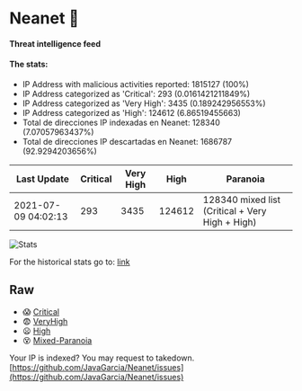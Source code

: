 # Neanet :hocho:
#### Threat intelligence feed
#### The stats:

- IP Address with malicious activities reported: 1815127 (100%)
- IP Address categorized as 'Critical':  293 (0.0161421211849%)
- IP Address categorized as 'Very High':  3435 (0.189242956553%)
- IP Address categorized as 'High':  124612 (6.86519455663)
- Total de direcciones IP indexadas en Neanet:  128340 (7.07057963437%)
- Total de direcciones IP descartadas en Neanet:  1686787 (92.9294203656%)

| Last Update | Critical | Very High | High | Paranoia |
| --- | --- | --- | --- | --- |
| 2021-07-09 04:02:13 | 293 | 3435 | 124612 | 128340 mixed list (Critical + Very High + High)|

![Stats](https://docs.google.com/spreadsheets/d/e/2PACX-1vSnaNMIXVabIpDJjufMlzH7poXnshF3mgd8Is1g9ytUEzVsP5my4Trn8f-xkoLLQ38xpL3HtmUexLo6/pubchart?oid=501124687&format=image)

For the historical stats go to: [link](/stats.csv)
## Raw
- :scream: [Critical](https://raw.githubusercontent.com/JavaGarcia/Neanet/master/blacklists/neanet_critical.txt)
- :fearful: [VeryHigh](https://raw.githubusercontent.com/JavaGarcia/Neanet/master/blacklists/neanet_veryHigh.txtt)
- :frowning: [High](https://raw.githubusercontent.com/JavaGarcia/Neanet/master/blacklists/neanet_high.txt)
- :dizzy_face: [Mixed-Paranoia](https://raw.githubusercontent.com/JavaGarcia/Neanet/master/blacklists/neanet_all.txt)


Your IP is indexed? You may request to takedown. [https://github.com/JavaGarcia/Neanet/issues](https://github.com/JavaGarcia/Neanet/issues)












































































































































































































































































































































































































































































































































































































































































































































































































































































































































































































































































































































































































































































































































































































































































































































































































































































































































































































































































































































































































































































































































































































































































































































































































































































































































































































































































































































































































































































































































































































































































































































































































































































































































































































































































































































































































































































































































































































































































































































































































































































































































































































































































































































































































































































































































































































































































































































































































































































































































































































































































































































































































































































































































































































































































































































































































































































































































































































































































































































































































































































































































































































































































































































































































































































































































































































































































































































































































































































































































































































































































































































































































































































































































































































































































































































































































































































